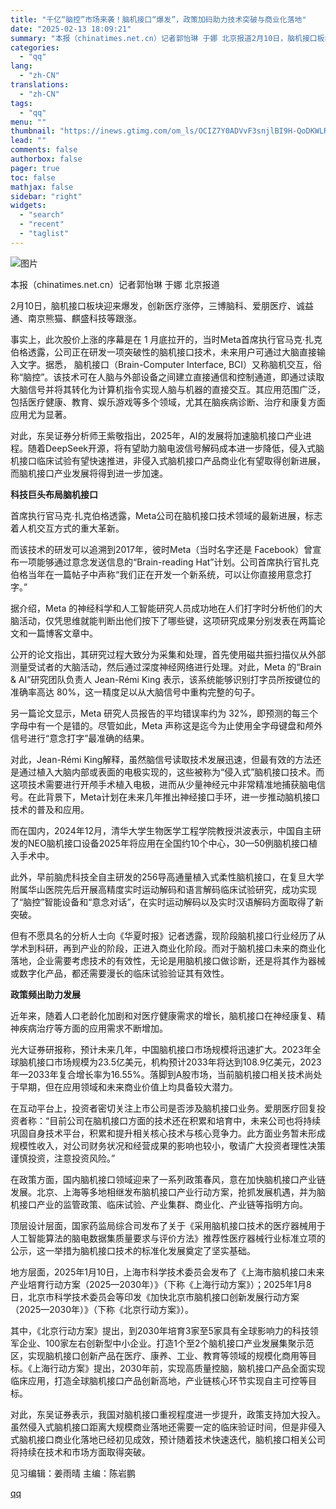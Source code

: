 ```yaml
---
title: "千亿“脑控”市场来袭！脑机接口“爆发”，政策加码助力技术突破与商业化落地"
date: "2025-02-13 18:09:21"
summary: "本报（chinatimes.net.cn）记者郭怡琳 于娜 北京报道2月10日，脑机接口板块迎来爆发..."
categories:
  - "qq"
lang:
  - "zh-CN"
translations:
  - "zh-CN"
tags:
  - "qq"
menu: ""
thumbnail: "https://inews.gtimg.com/om_ls/OCIZ7Y0ADVvF3snjlBI9H-QoDKWLRLSPfSl4C7AQYurv4AA_640360/0"
lead: ""
comments: false
authorbox: false
pager: true
toc: false
mathjax: false
sidebar: "right"
widgets:
  - "search"
  - "recent"
  - "taglist"
---
```


![图片](https://inews.gtimg.com/om_bt/OWXuoRgwzPSS35yJMhJ2-ujfriR334IP0MtBjpBua5w9cAA/641)

本报（chinatimes.net.cn）记者郭怡琳 于娜 北京报道

2月10日，脑机接口板块迎来爆发，创新医疗涨停，三博脑科、爱朋医疗、诚益通、南京熊猫、麒盛科技等跟涨。

事实上，此次股价上涨的序幕是在 1 月底拉开的，当时Meta首席执行官马克·扎克伯格透露，公司正在研发一项突破性的脑机接口技术，未来用户可通过大脑直接输入文字。据悉， 脑机接口（Brain-Computer Interface, BCI）又称脑机交互，俗称“脑控”。该技术可在人脑与外部设备之间建立直接通信和控制通道，即通过读取大脑信号并将其转化为计算机指令实现人脑与机器的直接交互。其应用范围广泛，包括医疗健康、教育、娱乐游戏等多个领域，尤其在脑疾病诊断、治疗和康复方面应用尤为显著。

对此，东吴证券分析师王紫敬指出，2025年，AI的发展将加速脑机接口产业进程。随着DeepSeek开源，将有望助力脑电波信号解码成本进一步降低，侵入式脑机接口临床试验有望快速推进，非侵入式脑机接口产品商业化有望取得创新进展，而脑机接口产业发展将得到进一步加速。

**科技巨头布局脑机接口**

首席执行官马克·扎克伯格透露，Meta公司在脑机接口技术领域的最新进展，标志着人机交互方式的重大革新。

而该技术的研发可以追溯到2017年，彼时Meta（当时名字还是 Facebook）曾宣布一项能够通过意念发送信息的“Brain-reading Hat”计划。公司首席执行官扎克伯格当年在一篇帖子中声称“我们正在开发一个新系统，可以让你直接用意念打字。”

据介绍，Meta 的神经科学和人工智能研究人员成功地在人们打字时分析他们的大脑活动，仅凭思维就能判断出他们按下了哪些键，这项研究成果分别发表在两篇论文和一篇博客文章中。

公开的论文指出，其研究过程大致分为采集和处理，首先使用磁共振扫描仪从外部测量受试者的大脑活动，然后通过深度神经网络进行处理。对此，Meta 的“Brain & AI”研究团队负责人 Jean-Rémi King 表示，该系统能够识别打字员所按键位的准确率高达 80%，这一精度足以从大脑信号中重构完整的句子。

另一篇论文显示，Meta 研究人员报告的平均错误率约为 32%，即预测的每三个字母中有一个是错的。尽管如此，Meta 声称这是迄今为止使用全字母键盘和颅外信号进行“意念打字”最准确的结果。

对此，Jean-Rémi King解释，虽然脑信号读取技术发展迅速，但最有效的方法还是通过植入大脑内部或表面的电极实现的，这些被称为“侵入式”脑机接口技术。而这项技术需要进行开颅手术植入电极，进而从少量神经元中非常精准地捕获脑电信号。在此背景下，Meta计划在未来几年推出神经接口手环，进一步推动脑机接口技术的普及和应用。

而在国内，2024年12月，清华大学生物医学工程学院教授洪波表示，中国自主研发的NEO脑机接口设备2025年将应用在全国约10个中心，30—50例脑机接口植入手术中。

此外，早前脑虎科技全自主研发的256导高通量植入式柔性脑机接口，在复旦大学附属华山医院先后开展高精度实时运动解码和语言解码临床试验研究，成功实现了“脑控”智能设备和“意念对话”，在实时运动解码以及实时汉语解码方面取得了新突破。

但有不愿具名的分析人士向《华夏时报》记者透露，现阶段脑机接口行业经历了从学术到科研，再到产业的阶段，正进入商业化阶段。而对于脑机接口未来的商业化落地，企业需要考虑技术的有效性，无论是用脑机接口做诊断，还是将其作为器械或数字化产品，都还需要漫长的临床试验验证其有效性。

**政策频出助力发展**

近年来，随着人口老龄化加剧和对医疗健康需求的增长，脑机接口在神经康复、精神疾病治疗等方面的应用需求不断增加。

光大证券研报称，预计未来几年，中国脑机接口市场规模将迅速扩大。2023年全球脑机接口市场规模为23.5亿美元，机构预计2033年将达到108.9亿美元，2023年—2033年复合增长率为16.55%。落脚到A股市场，当前脑机接口相关技术尚处于早期，但在应用领域和未来商业价值上均具备较大潜力。

在互动平台上，投资者密切关注上市公司是否涉及脑机接口业务。爱朋医疗回复投资者称：“目前公司在脑机接口方面的技术还在积累和培育中，未来公司也将持续巩固自身技术平台，积累和提升相关核心技术与核心竞争力。此方面业务暂未形成规模性收入，对公司财务状况和经营成果的影响也较小，敬请广大投资者理性决策谨慎投资，注意投资风险。”

在政策方面，国内脑机接口领域迎来了一系列政策春风，意在加快脑机接口产业链发展。北京、上海等多地相继发布脑机接口产业行动方案，抢抓发展机遇，并为脑机接口产业的监管政策、临床试验、产业集群、商业化、产业链等指明方向。

顶层设计层面，国家药监局综合司发布了关于《采用脑机接口技术的医疗器械用于人工智能算法的脑电数据集质量要求与评价方法》推荐性医疗器械行业标准立项的公示，这一举措为脑机接口技术的标准化发展奠定了坚实基础。

地方层面，2025年1月10日，上海市科学技术委员会发布了《上海市脑机接口未来产业培育行动方案（2025—2030年）》（下称《上海行动方案》）；2025年1月8日，北京市科学技术委员会等印发《加快北京市脑机接口创新发展行动方案（2025—2030年）》（下称《北京行动方案》）。

其中，《北京行动方案》提出，到2030年培育3家至5家具有全球影响力的科技领军企业、100家左右创新型中小企业。打造1个至2个脑机接口产业发展集聚示范区，实现脑机接口创新产品在医疗、康养、工业、教育等领域的规模化商用等目标。《上海行动方案》提出，2030年前，实现高质量控脑，脑机接口产品全面实现临床应用，打造全球脑机接口产品创新高地，产业链核心环节实现自主可控等目标。

对此，东吴证券表示，我国对脑机接口重视程度进一步提升，政策支持加大投入。虽然侵入式脑机接口距离大规模商业落地还需要一定的临床验证时间，但是非侵入式脑机接口商业化落地已经初见成效，预计随着技术快速迭代，脑机接口相关公司将持续在技术和市场方面取得突破。

见习编辑：姜雨晴 主编：陈岩鹏

[qq](https://new.qq.com/rain/a/20250213A0755B00)
